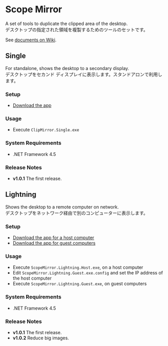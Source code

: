 # Scope Mirror
A set of tools to duplicate the clipped area of the desktop.  
デスクトップの指定された領域を複製するためのツールのセットです。

See [documents on Wiki](https://github.com/sakapon/Scope-Mirror/wiki).

## Single
For standalone, shows the desktop to a secondary display.  
デスクトップをセカンド ディスプレイに表示します。スタンドアロンで利用します。

### Setup
- [Download the app](https://github.com/sakapon/Scope-Mirror/raw/master/Downloads/ClipMirror.Single-1.0.1.zip)

### Usage
- Execute `ClipMirror.Single.exe`

### System Requirements
- .NET Framework 4.5

### Release Notes
- **v1.0.1** The first release.

## Lightning
Shows the desktop to a remote computer on network.  
デスクトップをネットワーク経由で別のコンピューターに表示します。

### Setup
- [Download the app for a host computer](https://github.com/sakapon/Scope-Mirror/raw/master/Downloads/ScopeMirror.Lightning.Host-1.0.1.zip)
- [Download the app for guest computers](https://github.com/sakapon/Scope-Mirror/raw/master/Downloads/ScopeMirror.Lightning.Guest-1.0.2.zip)

### Usage
- Execute `ScopeMirror.Lightning.Host.exe`, on a host computer
- Edit `ScopeMirror.Lightning.Guest.exe.config` and set the IP address of the host computer
- Execute `ScopeMirror.Lightning.Guest.exe`, on guest computers

### System Requirements
- .NET Framework 4.5

### Release Notes
- **v1.0.1** The first release.
- **v1.0.2** Reduce big images.

